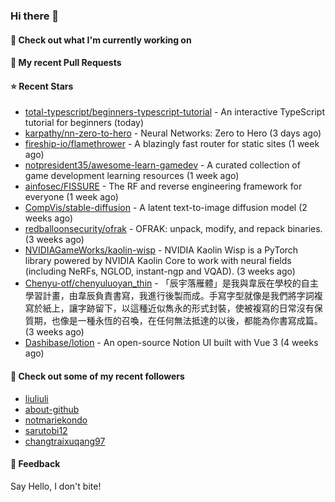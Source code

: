 ### Hi there 👋

#### 👷 Check out what I'm currently working on

#### 🔨 My recent Pull Requests


#### ⭐ Recent Stars

- [total-typescript/beginners-typescript-tutorial](https://github.com/total-typescript/beginners-typescript-tutorial) - An interactive TypeScript tutorial for beginners (today)
- [karpathy/nn-zero-to-hero](https://github.com/karpathy/nn-zero-to-hero) - Neural Networks: Zero to Hero (3 days ago)
- [fireship-io/flamethrower](https://github.com/fireship-io/flamethrower) - A blazingly fast router for static sites (1 week ago)
- [notpresident35/awesome-learn-gamedev](https://github.com/notpresident35/awesome-learn-gamedev) - A curated collection of game development learning resources (1 week ago)
- [ainfosec/FISSURE](https://github.com/ainfosec/FISSURE) - The RF and reverse engineering framework for everyone (1 week ago)
- [CompVis/stable-diffusion](https://github.com/CompVis/stable-diffusion) - A latent text-to-image diffusion model (2 weeks ago)
- [redballoonsecurity/ofrak](https://github.com/redballoonsecurity/ofrak) - OFRAK: unpack, modify, and repack binaries. (3 weeks ago)
- [NVIDIAGameWorks/kaolin-wisp](https://github.com/NVIDIAGameWorks/kaolin-wisp) - NVIDIA Kaolin Wisp is a PyTorch library powered by NVIDIA Kaolin Core to work with neural fields (including NeRFs, NGLOD, instant-ngp and VQAD). (3 weeks ago)
- [Chenyu-otf/chenyuluoyan_thin](https://github.com/Chenyu-otf/chenyuluoyan_thin) - 「辰宇落雁體」是我與韋辰在學校的自主學習計畫，由韋辰負責書寫，我進行後製而成。手寫字型就像是我們將字詞複寫於紙上，讓字跡留下，以這種近似雋永的形式封裝，使被複寫的日常沒有保質期，也像是一種永恆的召喚，在任何無法抵達的以後，都能為你書寫成篇。 (3 weeks ago)
- [Dashibase/lotion](https://github.com/Dashibase/lotion) - An open-source Notion UI built with Vue 3  (4 weeks ago)

#### 👯 Check out some of my recent followers

- [liuliuli](https://github.com/liuliuli)
- [about-github](https://github.com/about-github)
- [notmariekondo](https://github.com/notmariekondo)
- [sarutobi12](https://github.com/sarutobi12)
- [changtraixuqang97](https://github.com/changtraixuqang97)

#### 💬 Feedback

Say Hello, I don't bite!